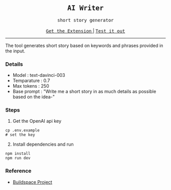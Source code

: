 <div align="center">
    <h2><samp>AI Writer</samp></h2>
    <samp>short story generator</samp>
    <br/><br/>
    <a href="https://github.com/dmc12-xyz/ai-writer/tree/main/extension" title="download">
      <samp>Get the Extension</samp>
    </a>|
     <a href="https://ai-writer-production.up.railway.app/" title="test">
      <samp>Test it out</samp>
    </a>
</div>

-----------------

The tool generates short story based on keywords and phrases provided in the input.

### Details

- Model : text-davinci-003
- Temparature : 0.7
- Max tokens : 250
- Base prompt : "Write me a short story in as much details as possible based on the idea-"

### Steps
1. Get the OpenAI api key 
```
cp .env.example
# set the key 
```

2. Install dependencies and run
```
npm install
npm run dev
```

### Reference

* [Buildspace Project](https://buildspace.so/p/build-ai-writing-assistant-gpt3)
